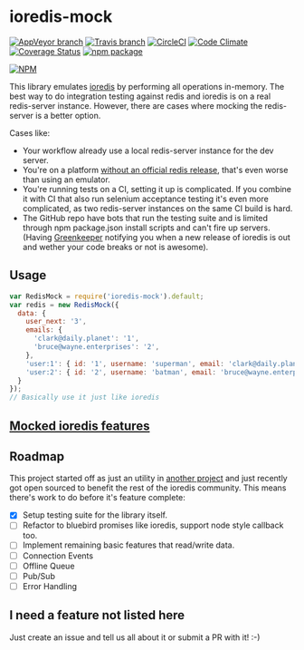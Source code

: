 ioredis-mock
============

[![AppVeyor branch](https://img.shields.io/appveyor/ci/stipsan/ioredis-mock.svg?label=windows)](https://ci.appveyor.com/project/stipsan/ioredis-mock)
[![Travis branch](https://img.shields.io/travis/stipsan/ioredis-mock.svg?label=linux)](https://travis-ci.org/stipsan/ioredis-mock)
[![CircleCI](https://img.shields.io/circleci/project/stipsan/ioredis-mock.svg?label=node+matrix)](https://circleci.com/gh/stipsan/ioredis-mock)
[![Code Climate](https://codeclimate.com/github/stipsan/ioredis-mock/badges/gpa.svg)](https://codeclimate.com/github/stipsan/ioredis-mock)
[![Coverage Status](https://coveralls.io/repos/github/stipsan/ioredis-mock/badge.svg)](https://coveralls.io/github/stipsan/ioredis-mock)
[![npm package](https://img.shields.io/npm/dm/ioredis-mock.svg)](https://www.npmjs.com/package/ioredis-mock)

[![NPM](https://nodei.co/npm/ioredis-mock.png)](https://www.npmjs.com/package/ioredis-mock)

This library emulates [ioredis](https://github.com/luin/ioredis) by performing all operations in-memory.
The best way to do integration testing against redis and ioredis is on a real redis-server instance.
However, there are cases where mocking the redis-server is a better option.

Cases like:

* Your workflow already use a local redis-server instance for the dev server.
* You're on a platform [without an official redis release](https://github.com/MSOpenTech/redis), that's even worse than using an emulator.
* You're running tests on a CI, setting it up is complicated. If you combine it with CI that also run selenium acceptance testing it's even more complicated, as two redis-server instances on the same CI build is hard.
* The GitHub repo have bots that run the testing suite and is limited through npm package.json install scripts and can't fire up servers. (Having [Greenkeeper](https://greenkeeper.io/) notifying you when a new release of ioredis is out and wether your code breaks or not is awesome).

## Usage

```js
var RedisMock = require('ioredis-mock').default;
var redis = new RedisMock({
  data: {
    user_next: '3',
    emails: {
      'clark@daily.planet': '1',
      'bruce@wayne.enterprises': '2',
    },
    'user:1': { id: '1', username: 'superman', email: 'clark@daily.planet' },
    'user:2': { id: '2', username: 'batman', email: 'bruce@wayne.enterprises' },
  }
});
// Basically use it just like ioredis
```

## [Mocked ioredis features](compat.md)

## Roadmap
This project started off as just an utility in [another project](https://github.com/stipsan/epic) and just recently got open sourced to benefit the rest of the ioredis community. This means there's work to do before it's feature complete:
- [x] Setup testing suite for the library itself.
- [ ] Refactor to bluebird promises like ioredis, support node style callback too.
- [ ] Implement remaining basic features that read/write data.
- [ ] Connection Events
- [ ] Offline Queue
- [ ] Pub/Sub
- [ ] Error Handling

## I need a feature not listed here

Just create an issue and tell us all about it or submit a PR with it! :-)
